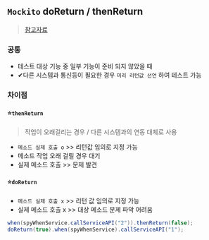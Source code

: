 ## `Mockito` doReturn / thenReturn
> [참고자료](https://royleej9.tistory.com/entry/Mockito-doReturn-thenReturn)

### 공통
- 테스트 대상 기능 중 일부 기능이 준비 되지 않았을 때
- ✔다른 시스템과 통신등이 필요한 경우 `미리 리턴값 선언` 하여 테스트 가능

### 차이점
#### ⭐`thenReturn`
> 작업이 오래걸리는 경우 / 다른 시스템과의 연동 대체로 사용
- `메소드 실제 호출 o` >> 리턴값 임의로 지정 가능
- 메소드 작업 오래 걸릴 경우 대기
- 실제 메소드 호출 >> 문제 발견
#### ⭐`doReturn` 
- `메소드 실제 호출 x` >> 리턴 값 임의로 지정 가능
- 실제 메소드 호출 x >> 대상 메소드 문제 파악 어려움


```java
when(spyWhenService.callServiceAPI("2")).thenReturn(false);
doReturn(true).when(spyWhenService).callServiceAPI("1");
```
